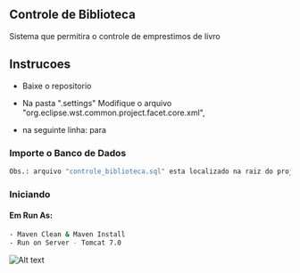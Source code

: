 ## Controle de Biblioteca

Sistema que permitira o controle de emprestimos de livro

## Instrucoes

- Baixe o repositorio

- Na pasta "\.settings" Modifique o arquivo "org.eclipse.wst.common.project.facet.core.xml",
- na seguinte linha: <installed facet="jst.web" version="3.1"/>  para  <installed facet="jst.web" version="3.0"/>

### Importe o Banco de Dados
```bash
Obs.: arquivo "controle_biblioteca.sql" esta localizado na raiz do projeto
```

### Iniciando

#### Em Run As:

```bash
- Maven Clean & Maven Install
- Run on Server - Tomcat 7.0
```

![Alt text](diagrama.jpg?raw=true "Diagrama")